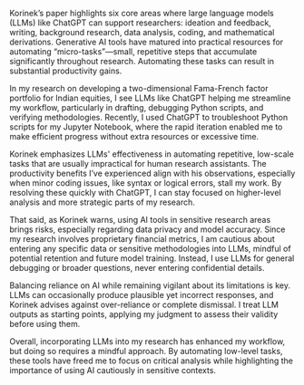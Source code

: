 Korinek’s paper highlights six core areas where large language models (LLMs) like ChatGPT can support researchers: ideation and feedback, writing, background research, data analysis, coding, and mathematical derivations. Generative AI tools have matured into practical resources for automating “micro-tasks”—small, repetitive steps that accumulate significantly throughout research. Automating these tasks can result in substantial productivity gains.

In my research on developing a two-dimensional Fama-French factor portfolio for Indian equities, I see LLMs like ChatGPT helping me streamline my workflow, particularly in drafting, debugging Python scripts, and verifying methodologies. Recently, I used ChatGPT to troubleshoot Python scripts for my Jupyter Notebook, where the rapid iteration enabled me to make efficient progress without extra resources or excessive time.

Korinek emphasizes LLMs' effectiveness in automating repetitive, low-scale tasks that are usually impractical for human research assistants. The productivity benefits I’ve experienced align with his observations, especially when minor coding issues, like syntax or logical errors, stall my work. By resolving these quickly with ChatGPT, I can stay focused on higher-level analysis and more strategic parts of my research.

That said, as Korinek warns, using AI tools in sensitive research areas brings risks, especially regarding data privacy and model accuracy. Since my research involves proprietary financial metrics, I am cautious about entering any specific data or sensitive methodologies into LLMs, mindful of potential retention and future model training. Instead, I use LLMs for general debugging or broader questions, never entering confidential details.

Balancing reliance on AI while remaining vigilant about its limitations is key. LLMs can occasionally produce plausible yet incorrect responses, and Korinek advises against over-reliance or complete dismissal. I treat LLM outputs as starting points, applying my judgment to assess their validity before using them.

Overall, incorporating LLMs into my research has enhanced my workflow, but doing so requires a mindful approach. By automating low-level tasks, these tools have freed me to focus on critical analysis while highlighting the importance of using AI cautiously in sensitive contexts.
